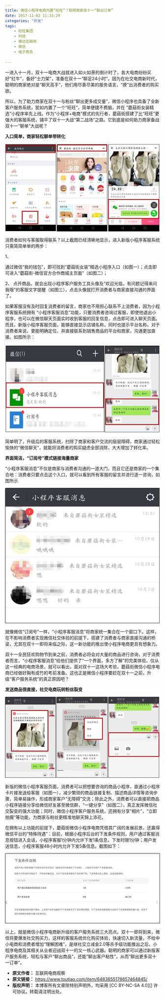 ```yaml
---
title: 微信小程序电商内置“旺旺”？聪明商家双十一“聊出订单”
date: 2017-11-02 11:33:29
categories: "开发"
tags:
	- 旺旺集团
	- 科技
	- 移动互联网
	- 微信
	- 电子商务

---
```


一进入十一月，双十一电商大战就进入如火如荼的倒计时了，各大电商纷纷买好“红牛”，备好“士力架”，准备在双十一“聊足24小时”。因为在社交电商新时代，聪明的商家绝对是“聊天高手”，他们用尽善尽美的服务语言，“撩”出消费者的购买欲。

所以，为了助力商家在双十一与粉丝“聊出更多成交量”，微信小程序也具备了全新客户服务系统，犹如内置了一个“旺旺”，简单便捷不费脑，并在 “蘑菇街女装精选”小程序率先上线。作为“小程序+电商”模式的先行者，蘑菇街搭建了比“旺旺”更强大的客服系统，铺平了双十一大战“第二战场”之路。它到底是如何助力商家备战双十一“聊单”大战呢？

**入口简单，商家轻松聊单带转化**

![微信小程序电商内置“旺旺”？聪明商家双十一“聊出订单”][FRIV-A3U2-IUI2.jpg]

消费者如何与客服取得联系？以上截图已经清晰地显示，进入新版小程序客服系统只需简简单单的两步：

1、

通过微信“我的钱包”，即可找到“蘑菇街女装”精选小程序入口（如图一）；点击即可进入“蘑菇街-微信官方合作商城主页面”（如图二）；

2、 点开商品，就会出现小程序客户服务工具头像及“欢迎光临，有问题记得来问我哦”的客服文字提醒（如图三），点击头像就打开消费者与商家直接沟通的界面了。

如果客服没有及时回复消费者的留言，商家也不用担心联系不上消费者，因为小程序客服系统拥有 “小程序客服消息”功能，只要消费者咨询过客服，即使他退出小程序，也可以在微信聊天页面实时收到客服的回复信息，点击即可进入聊天页面。而且，新版小程序客服页面，能够直接显示店铺名称，同时也提示平台名称。对于消费者来说，更能明确定位、并直接联系到销售商品的平台和商家，沟通更加直接。如图所示：

![微信小程序电商内置“旺旺”？聪明商家双十一“聊出订单”][FVZV-EBJ2-MRII.jpg]

简单明了，升级后的客服系统，扫除了商家和客户交流的层层障碍，商家通过轻松愉快的“微信聊天”，就能将消费者的购买疑虑全部消除，大大增加了转化率。

**界面简洁，“订阅号”模式链接海量商家**

“小程序客服消息”不仅是商家与消费者沟通的一道大门，而且它还是商家的一个集合地：消费者只要点击这个入口，就可以看到所有客服的留言并进行逐一咨询，如图所示

![微信小程序电商内置“旺旺”？聪明商家双十一“聊出订单”][FJ3Y-BYU2-UAJQ.jpg]

就像微信“订阅号”一样，“小程序客服消息”将商家统一集合在一个窗口下。这样，在不影响消费者实现微信社交体验的前提下，搭建了消费者与商家直接沟通的桥梁，尤其在双十一即将来临之际，这一新功能的推出使小程序电商更具有想象力。

双十一全民狂欢购物节到来之前，消费者必将会对大量的商品进行咨询，对于消费者而言，“小程序客服消息”给他们提供了“一个界面，多方了解”的完美体验，仅从这一经典的电商场景，就可以看出，面对双十一这场大考验，蘑菇街微信小程序电商已经做好胸有成竹的考前准备。这也正是微信小程序要赶在双十一之前，升级“客户服务系统”的真正原因吧？

**发送商品很直接，社交电商玩转粉丝裂变**

![微信小程序电商内置“旺旺”？聪明商家双十一“聊出订单”][FA6N-Q2MY-I67F.jpg]

新版的微信小程序客服页面，消费者可以把想要咨询的商品小程序，直通过小程序卡片接发送给客服（如图一），减少繁琐的商品链接复制、描述商品详情等咨询步骤，简单易操作，形成商家客户“无障碍”交流；除此之外，消费者可以直接把商品小程序链接分享给微信好友甚至微信群，“一键分享”（如图二），真正发挥微信社交裂变的强大功能；同时，微信小程序客户服务系统，还拥有分享“相片”，“立即拍摄”等功能，为商家与粉丝更精准地聊天锦上添花。

在拥有以上功能的前提下，蘑菇街微信小程序电商凭借其广阔的发展前景，还赢得微信平台的“特殊待遇”：目前，根据小程序后台的下发条件规则，用户通过客服消息按钮进入会话，小程序客服1分钟内允许下发1条信息，下发时限1分钟；用户发送信息，小程序客服48小时内允许下发5条信息。截图如下：

![微信小程序电商内置“旺旺”？聪明商家双十一“聊出订单”][MMUA-VRZY-UZNR.jpg]

以上，就是微信小程序电商新升级的客户服务系统三大亮点。双十一即将到来，微信将要爆发社交购买力，这样的客服系统优化购买体验，快速切入新流量，不给中小电商和消费者增加“理解困难”，是继社交立减金2.0等杀手级功能推出之后，小程序电商及其相关从业者迎战双十一的又一核心武器。聪明的商家可以通过新版客户服务系统，轻松与客户“聊出商品”，还能“聊出客户粘性”，从而“聊出更多双十一订单”。


[FRIV-A3U2-IUI2.jpg]: static/resources/crawler/FRIV-A3U2-IUI2.jpg
[FVZV-EBJ2-MRII.jpg]: static/resources/crawler/FVZV-EBJ2-MRII.jpg
[FJ3Y-BYU2-UAJQ.jpg]: static/resources/crawler/FJ3Y-BYU2-UAJQ.jpg
[FA6N-Q2MY-I67F.jpg]: static/resources/crawler/FA6N-Q2MY-I67F.jpg
[MMUA-VRZY-UZNR.jpg]: static/resources/crawler/MMUA-VRZY-UZNR.jpg
 *  **原文作者：** 互联网电商观察
 *  **原文链接：** https://www.toutiao.com/item/6483655178657464845/
 *  **版权声明：** 本博客所有文章除特别声明外，均采用 [CC BY-NC-SA 4.0][] 许可协议。转载请注明出处。
